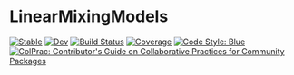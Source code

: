 # LinearMixingModels

[![Stable](https://img.shields.io/badge/docs-stable-blue.svg)](https://invenia.github.io/LinearMixingModels.jl/stable)
[![Dev](https://img.shields.io/badge/docs-dev-blue.svg)](https://invenia.github.io/LinearMixingModels.jl/dev)
[![Build Status](https://github.com/invenia/LinearMixingModels.jl/workflows/CI/badge.svg)](https://github.com/invenia/LinearMixingModels.jl/actions)
[![Coverage](https://codecov.io/gh/invenia/LinearMixingModels.jl/branch/master/graph/badge.svg)](https://codecov.io/gh/invenia/LinearMixingModels.jl)
[![Code Style: Blue](https://img.shields.io/badge/code%20style-blue-4495d1.svg)](https://github.com/invenia/BlueStyle)
[![ColPrac: Contributor's Guide on Collaborative Practices for Community Packages](https://img.shields.io/badge/ColPrac-Contributor's%20Guide-blueviolet)](https://github.com/SciML/ColPrac)
